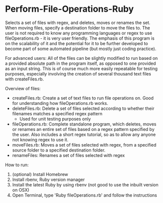 # Perform-File-Operations-Ruby
Selects a set of files with regex, and deletes, moves or renames the set. When moving files, specify a destination folder to move the files to. The user is not required to know any programming languages or regex to use fileOperations.rb - it is very user friendly. The emphasis of this program is on the scalability of it and the potential for it to be further developed to become part of some automated pipeline (but mostly just coding practice). 

For advanced users:
All of the files can be slightly modified to run based on a provided absolute path in the program itself, as opposed to one provided as an input string. This is of course much more easily repeatable for testing purposes, especially involving the creation of several thousand text files with createFiles.rb.  

Overview of files:
- createFiles.rb: Create a set of text files to run file operations on. Good for understanding how fileOperations.rb works.
- deleteFiles.rb: Delete a set of files selected according to whether their filenames matches a specified regex pattern
  - Used for unit testing purposes only
- fileOperations.rb: Complete standalone program, which deletes, moves or renames an entire set of files based on a regex pattern specified by the user. Also includes a short regex tutorial, so as to allow any anyone not knowing regex to use it.
- moveFiles.rb: Moves a set of files selected with regex, from a specified source folder to a specified destination folder.
- renameFiles: Renames a set of files selected with regex

How to run:
1) (optional) Install Homebrew
2) Install rbenv, Ruby version manager
3) Install the latest Ruby by using rbenv (not good to use the inbuilt version on OSX)
4) Open Terminal, type 'Ruby fileOperations.rb' and follow the instructions


